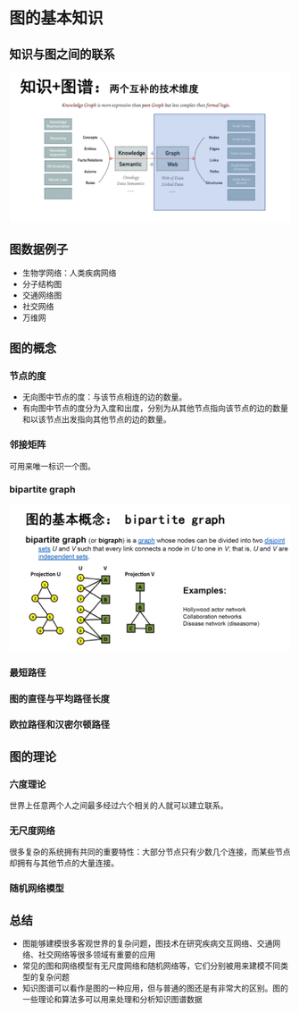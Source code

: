 # 图的基本知识
## 知识与图之间的联系
![知识+图](../一、知识图谱概论/image/知识与图的联系.png)

## 图数据例子
* 生物学网络：人类疾病网络
* 分子结构图
* 交通网络图
* 社交网络
* 万维网

## 图的概念
### 节点的度
* 无向图中节点的度：与该节点相连的边的数量。
* 有向图中节点的度分为入度和出度，分别为从其他节点指向该节点的边的数量和以该节点出发指向其他节点的边的数量。

### 邻接矩阵
可用来唯一标识一个图。

### bipartite graph
![双边图](../一、知识图谱概论/image/bipartite%20graph.png)
### 最短路径
### 图的直径与平均路径长度

### 欧拉路径和汉密尔顿路径
## 图的理论
### 六度理论
世界上任意两个人之间最多经过六个相关的人就可以建立联系。

### 无尺度网络
很多复杂的系统拥有共同的重要特性：大部分节点只有少数几个连接，而某些节点却拥有与其他节点的大量连接。
### 随机网络模型

## 总结
* 图能够建模很多客观世界的复杂问题，图技术在研究疾病交互网络、交通网络、社交网络等很多领域有重要的应用
* 常见的图和网络模型有无尺度网络和随机网络等，它们分别被用来建模不同类型的复杂问题
* 知识图谱可以看作是图的一种应用，但与普通的图还是有非常大的区别。图的一些理论和算法多可以用来处理和分析知识图谱数据